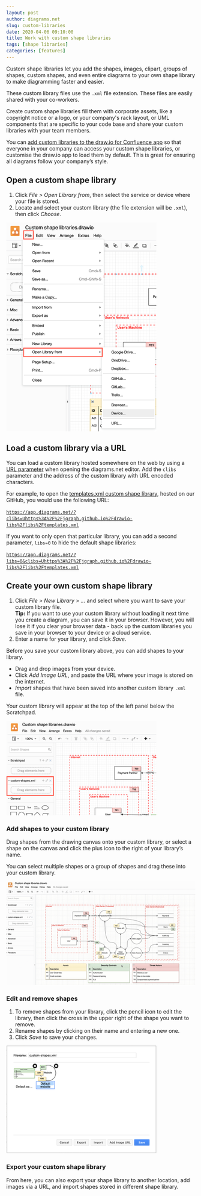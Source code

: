 ```yaml
---
layout: post
author: diagrams.net
slug: custom-libraries
date: 2020-04-06 09:10:00
title: Work with custom shape libraries
tags: [shape libraries]
categories: [features]
---
```


Custom shape libraries let you add the shapes, images, clipart, groups of shapes, custom shapes, and even entire diagrams to your own shape library to make diagramming faster and easier.

These custom library files use the ``.xml`` file extension. These files are easily shared with your co-workers.

Create custom shape libraries fill them with corporate assets, like a copyright notice or a logo, or your company's rack layout, or UML components that are specific to your code base and share your custom libraries with your team members.

You can [add custom libraries to the draw.io for Confluence app](/doc/faq/custom-libraries-confluence-cloud.html) so that everyone in your company can access your custom shape libraries, or customise the draw.io app to load them by default. This is great for ensuring all diagrams follow your company’s style.

## Open a custom shape library

1. Click _File > Open Library from_, then select the service or device where your file is stored.
2. Locate and select your custom library (the file extension will be ``.xml``), then click _Choose_.

<img src="/assets/img/blog/file-open-custom-library.png" style="width=100%;max-width:400px;height:auto;" alt="Open a custom shape library">

## Load a custom library via a URL

You can load a custom library hosted somewhere on the web by using a [URL parameter](/doc/faq/supported-url-parameters.html) when opening the diagrams.net editor. Add the ``clibs`` parameter and the address of the custom library with URL encoded characters.

For example, to open the [templates.xml custom shape library](https://github.com/jgraph/drawio-libs/blob/master/libs/templates.xml), hosted on our GitHub, you would use the following URL:

[``https://app.diagrams.net/?clibs=Uhttps%3A%2F%2Fjgraph.github.io%2Fdrawio-libs%2Flibs%2Ftemplates.xml``](https://app.diagrams.net/?clibs=Uhttps%3A%2F%2Fjgraph.github.io%2Fdrawio-libs%2Flibs%2Ftemplates.xml)

If you want to only open that particular library, you can add a second parameter, ``libs=0`` to hide the default shape libraries:

[``https://app.diagrams.net/?libs=0&clibs=Uhttps%3A%2F%2Fjgraph.github.io%2Fdrawio-libs%2Flibs%2Ftemplates.xml``](https://app.diagrams.net/?libs=0&clibs=Uhttps%3A%2F%2Fjgraph.github.io%2Fdrawio-libs%2Flibs%2Ftemplates.xml)

## Create your own custom shape library

1. Click _File > New Library > …_ and select where you want to save your custom library file.
<br >**Tip:** If you want to use your custom library without loading it next time you create a diagram, you can save it in your browser. However, you will lose it if you clear your browser data - back up the custom libraries you save in your browser to your device or a cloud service.
2. Enter a name for your library, and click _Save_.

Before you save your custom library above, you can add shapes to your library.
* Drag and drop images from your device.
* Click _Add Image URL_, and paste the URL where your image is stored on the internet.
* _Import_ shapes that have been saved into another custom library ``.xml`` file.

Your custom library will appear at the top of the left panel below the Scratchpad.

<img src="/assets/img/blog/custom-library-left-panel.png" style="width=100%;max-width:400px;height:auto;" alt="Custom libraries appear below the scratchpad">

### Add shapes to your custom library

Drag shapes from the drawing canvas onto your custom library, or select a shape on the canvas and click the plus icon to the right of your library’s name.

You can select multiple shapes or a group of shapes and drag these into your custom library.

<img src="/assets/img/blog/add-shape-custom-library.gif" style="max-width:100%;height:auto;" alt="Add a shape or group of shapes to your custom library">

### Edit and remove shapes

1. To remove shapes from your library, click the pencil icon to edit the library, then click the cross in the upper right of the shape you want to remove.
2. Rename shapes by clicking on their name and entering a new one.
3. Click _Save_ to save your changes.

<img src="/assets/img/blog/edit-custom-library.png" style="width=100%;max-width:400px;height:auto;" alt="Editing shape names in your custom library">

### Export your custom shape library

From here, you can also export your shape library to another location, add images via a URL, and import shapes stored in different shape library.

